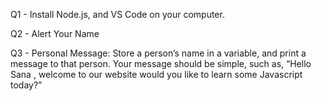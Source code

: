 
Q1 - Install Node.js, and VS Code on your computer.

Q2 - Alert Your Name

Q3 - Personal Message: Store a person’s name in a variable, and print a message to that person. Your message should be simple, such as, “Hello Sana ,  welcome to our website would you like to learn some Javascript today?”
